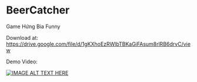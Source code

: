 # BeerCatcher

Game Hứng Bia Funny

Download at: https://drive.google.com/file/d/1gKXhoEzRWlbTBKaGiFAsum8rlRB6drvC/view

Demo Video:

[![IMAGE ALT TEXT HERE](https://img.youtube.com/vi/CvEOSMih4cw/0.jpg)](https://www.youtube.com/watch?v=CvEOSMih4cw)
